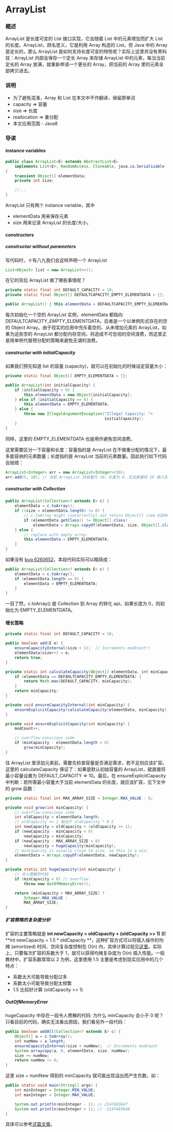 # ArrayList

### 概述

ArrayList 是长度可变的 List 接口实现，它会随着 List 中的元素增加而扩大 List 的长度。ArrayList，顾名思义，它是利用 Array 构造的 List。但 Java 中的 Array 是定长的，那么 ArrayList 是如何支持长度可变的特性呢？实际上这里并没有黑科技：ArrayList 内部会保存一个定长 Array 来存储 ArrayList 中的元素，每当当前定长的 Array 放满，就重新申请一个更长的 Array，把当前的 Array 里的元素全部拷贝进去。

### 说明

* 为了避免混淆，Array 和 List 在本文中不作翻译，保留原单词
* capacity =&gt; 容量
* size =&gt; 长度
* reallocation =&gt; 重分配
* 本文应用范围 - Java8

### 导读

#### instance variables

```java
public class ArrayList<E> extends AbstractList<E> 
    implements List<E>, RandomAccess, Cloneable, java.io.Serializable
{
    transient Object[] elementData;
    private int size;

    //...
}
```

ArrayList 只有两个 instance variable，其中

* elementData 用来保存元素
* size 用来记录 ArrayList 的长度/大小。

#### constructors

##### constructor without parameters

写代码时，十有八九我们会这样声明一个 ArrayList

```java
List<Object> list = new ArrayList<>();
```

在它的背后 ArrayList 做了哪些事情呢？

```java
private static final int DEFAULT_CAPACITY = 10;
private static final Object[] DEFAULTCAPACITY_EMPTY_ELEMENTDATA = {};

public ArrayList() { this.elementData = DEFAULTCAPACITY_EMPTY_ELEMENTDATA; }
```

每次初始化一个空的 ArrayList 实例，elementData 都指向 DEFAULTCAPACITY\__EMPTY_\_ELEMENTDATA，后者是一个以单例形式存在的空的 Object Array。由于现实的应用中充斥着空的、从未增加元素的 ArrayList，如果为这些空的 ArrayList 都分配内存空间，将造成不可忽视的空间浪费，而这里正是用单例代替预分配的策略来避免无谓的浪费。

##### constructor with initialCapacity

如果我们预先知道 list 的容量 \(capacity\)，就可以在初始化的时候设定容量大小：

```java
private static final Object[] EMPTY_ELEMENTDATA = {};

public ArrayList(int initialCapacity) {
    if (initialCapacity > 0) {
        this.elementData = new Object[initialCapacity];
    } else if (initialCapacity == 0) {
        this.elementData = EMPTY_ELEMENTDATA;
    } else {
        throw new IllegalArgumentException("Illegal Capacity: "+
                                           initialCapacity);
    }
}
```

同样，这里的 EMPTY\_ELEMENTDATA 也是用作避免空间浪费。

这里需要区分一下容量和长度：容量指的是 ArrayList 在不做重分配的情况下，最多能容纳的元素数量；长度指的是 ArrayList 当前的元素数量。因此执行如下代码会抛错：

```java
ArrayList<Integer> arr = new ArrayList<Integer>(10);
arr.add(5, 10); // 当前 ArrayList 的容量为 10，长度为 0，无法直接将 10 插入到第 5 个位置
```

##### constructor with Collection

```java
public ArrayList(Collection<? extends E> c) {
    elementData = c.toArray();
    if ((size = elementData.length) != 0) {
        // c.toArray might (incorrectly) not return Object[] (see 6260652)
        if (elementData.getClass() != Object[].class)
            elementData = Arrays.copyOf(elementData, size, Object[].class);
    } else {
        // replace with empty array.
        this.elementData = EMPTY_ELEMENTDATA;
    }
}
```

如果没有 [bug 6260652](https://bugs.java.com/bugdatabase/view_bug.do?bug_id=6260652)，本段代码实际可以精简成：

```java
public ArrayList(Collection<? extends E> c) {
    elementData = c.toArray();
    if (elementData.length == 0) {
        elementData = EMPTY_ELEMENTDATA;
    }
}
```

一目了然，c.toArray\(\) 是 Collection 到 Array 的转化 api，如果长度为 0，则初始化为 EMPTY\_ELEMENTDATA。

#### 增长策略

```java
private static final int DEFAULT_CAPACITY = 10;

public boolean add(E e) {
    ensureCapacityInternal(size + 1);  // Increments modCount!!
    elementData[size++] = e;
    return true;
}

private static int calculateCapacity(Object[] elementData, int minCapacity) {
    if (elementData == DEFAULTCAPACITY_EMPTY_ELEMENTDATA) {
        return Math.max(DEFAULT_CAPACITY, minCapacity);
    }
    return minCapacity;
}

private void ensureCapacityInternal(int minCapacity) {
    ensureExplicitCapacity(calculateCapacity(elementData, minCapacity));
}

private void ensureExplicitCapacity(int minCapacity) {
    modCount++;

    // overflow-conscious code
    if (minCapacity - elementData.length > 0)
        grow(minCapacity);
}
```

往 ArrayList 里添加元素前，需要先检查容量是否满足需求，若不足则应该扩容。这里的 calculateCapacity 保证了：如果是默认初始容量的 ArrayList，就直接将最小容量设置为 DEFAULT\_CAPACITY =&gt; 10。最后，在 ensureExplicitCapacity 中判断：若所需最小容量大于当前 elementData 的长度，就应该扩容，见下文中的 grow 函数：

```java
private static final int MAX_ARRAY_SIZE = Integer.MAX_VALUE - 8;

private void grow(int minCapacity) {
    // overflow-conscious code
    int oldCapacity = elementData.length;
    // oldCapacity >> 1 相当于 oldCapacity * 0.5
    int newCapacity = oldCapacity + (oldCapacity >> 1);
    if (newCapacity - minCapacity < 0)
        newCapacity = minCapacity;
    if (newCapacity - MAX_ARRAY_SIZE > 0)
        newCapacity = hugeCapacity(minCapacity);
    // minCapacity is usually close to size, so this is a win:
    elementData = Arrays.copyOf(elementData, newCapacity);
}

private static int hugeCapacity(int minCapacity) {
    // 令人费解的代码
    if (minCapacity < 0) // overflow
        throw new OutOfMemoryError();

    return (minCapacity > MAX_ARRAY_SIZE) ?
        Integer.MAX_VALUE :
        MAX_ARRAY_SIZE;
}
```

##### 扩容策略的复杂度分析

扩容的主要策略就是 **int newCapacity = oldCapacity + \(oldCapacity &gt;&gt; 1\)** 即 **int newCapacity = 1.5 \* oldCapacity **，这种扩容方式可以将插入操作的均摊 \(amortized\) 时间、空间复杂度控制在 O\(n\) 内，具体计算过程见[这里](http://www.wolframalpha.com/input/?i=sum%281.5**k%29+for+k%3D1,log%281.5,n%29)。实际上，只要每次扩容的系数大于 1，就可以获得均摊复杂度为 O\(n\) 插入性能。一般教材中，扩容系数常常以 2 为例，这里使用 1.5 主要是考虑到现实应用中的几个特点：

* 系数太大可能导致分配过多
* 系数太小可能导致分配太频繁
* 1.5 比较好计算 \(oldCapacity &gt;&gt; 1\)

##### OutOfMemoryError

hugeCapacity 中存在一段令人费解的代码: 为什么 minCapacity 会小于 0 呢？只看目前的代码，确实无法看出原因，我们看另外一段代码：

```java
public boolean addAll(Collection<? extends E> c) {
    Object[] a = c.toArray();
    int numNew = a.length;
    ensureCapacityInternal(size + numNew);  // Increments modCount
    System.arraycopy(a, 0, elementData, size, numNew);
    size += numNew;
    return numNew != 0;
}
```

这里 size + numNew 得到的 minCapacity 就可能出现溢出而产生负数，如：

```java
public static void main(String[] args) {
    int minInteger = Integer.MIN_VALUE;
    int maxInteger = Integer.MAX_VALUE;

    System.out.println(minInteger - 1); // 2147483647
    System.out.println(maxInteger + 1); // -2147483648
}
```

具体可以参考[这篇文章](https://zhenghe-md.gitbooks.io/zhenghe-lecture-notes-digest/di-er-8bfe-yuan-shi-shu-ju-lei-xing-ji-hu-xiang-zhuan-hua.html "CS107-第二课-原始数据类型及互相转化")。

